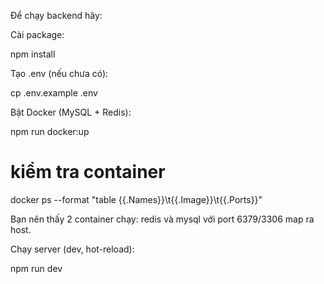 Để chạy backend hãy:

Cài package:

npm install


Tạo .env (nếu chưa có):

cp .env.example .env


Bật Docker (MySQL + Redis):

npm run docker:up
# kiểm tra container
docker ps --format "table {{.Names}}\t{{.Image}}\t{{.Ports}}"


Bạn nên thấy 2 container chạy: redis và mysql với port 6379/3306 map ra host.

Chạy server (dev, hot-reload):

npm run dev